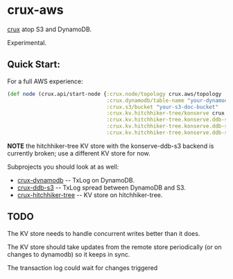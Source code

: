 # crux-aws

[crux](https://juxt.pro/crux/) atop S3 and DynamoDB.

Experimental.

## Quick Start:

For a full AWS experience:

```clojure
(def node (crux.api/start-node {:crux.node/topology crux.aws/topology
                                :crux.dynamodb/table-name "your-dynamodb-tx-table"
                                :crux.s3/bucket "your-s3-doc-bucket"
                                :crux.kv.hitchhiker-tree/konserve crux.kv.hitchhiker-tree.konserve.ddb-s3/ddb-s3-backend
                                :crux.kv.hitchhiker-tree.konserve.ddb-s3/bucket "your-dynamodb-kv-table"
                                :crux.kv.hitchhiker-tree.konserve.ddb-s3/table "your-s3-kv-bucket"
                                :crux.kv.hitchhiker-tree.konserve.ddb-s3/region "us-west-2"}))
```

**NOTE** the hitchhiker-tree KV store with the konserve-ddb-s3 backend is
currently broken; use a different KV store for now.

Subprojects you should look at as well:

* [crux-dynamodb](https://github.com/csm/crux-dynamodb) -- TxLog on DynamoDB.
* [crux-ddb-s3](https://github.com/csm/crux-ddb-s3) -- TxLog spread between DynamoDB and S3.
* [crux-hitchhiker-tree](https://github.com/csm/crux-kv-hitchhiker-tree) -- KV store on hitchhiker-tree.


## TODO

The KV store needs to handle concurrent writes better than it does.

The KV store should take updates from the remote store periodically (or on changes
to dynamodb) so it keeps in sync.

The transaction log could wait for changes triggered